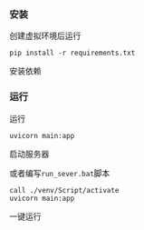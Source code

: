 ### 安装
创建虚拟环境后运行 

`pip install -r requirements.txt`

安装依赖

### 运行
运行

`uvicorn main:app`

启动服务器

或者编写`run_sever.bat`脚本

```
call ./venv/Script/activate
uvicorn main:app
```

一键运行